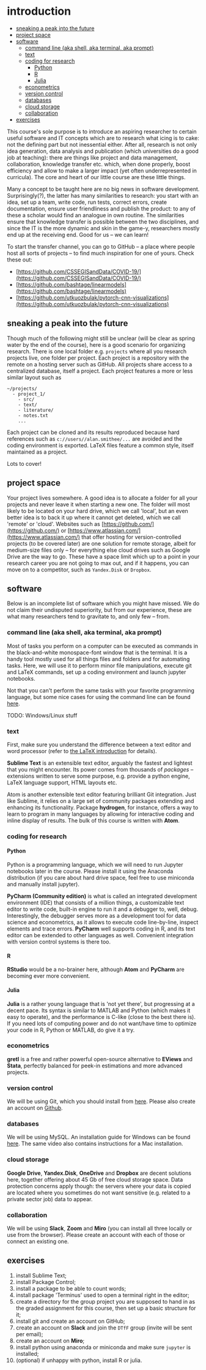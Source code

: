 # introduction

<!-- TOC -->

- [sneaking a peak into the future](#sneaking-a-peak-into-the-future)
- [project space](#project-space)
- [software](#software)
  - [command line (aka shell, aka terminal, aka prompt)](#command-line-aka-shell-aka-terminal-aka-prompt)
  - [text](#text)
  - [coding for research](#coding-for-research)
    - [Python](#python)
    - [R](#r)
    - [Julia](#julia)
  - [econometrics](#econometrics)
  - [version control](#version-control)
  - [databases](#databases)
  - [cloud storage](#cloud-storage)
  - [collaboration](#collaboration)
- [exercises](#exercises)

<!-- /TOC -->

This course's sole purpose is to introduce an aspiring researcher to certain useful software and IT concepts which are to research what icing is to cake: not the defining part but not inessential either. After all, research is not only idea generation, data analysis and publication (which universities do a good job at teaching): there are things like project and data management, collaboration, knowledge transfer etc. which, when done properly, boost efficiency and allow to make a larger impact (yet often underrepresented in curricula). The core and heart of our little course are these little things.

Many a concept to be taught here are no big news in software development. Surprisingly(?), the latter has many similarities to research: you start with an idea, set up a team, write code, run tests, correct errors, create documentation, ensure user friendliness and publish the product: to any of these a scholar would find an analogue in own routine. The similarities ensure that knowledge transfer is possible between the two disciplines, and since the IT is the more dynamic and skin in the game-y, researchers mostly end up at the receiving end. Good for us &ndash; we can learn!

To start the transfer channel, you can go to GitHub &ndash; a place where people host all sorts of projects &ndash; to find much inspiration for one of yours. Check these out:
*   [https://github.com/CSSEGISandData/COVID-19/](https://github.com/CSSEGISandData/COVID-19/)
*   [https://github.com/bashtage/linearmodels](https://github.com/bashtage/linearmodels)
*   [https://github.com/utkuozbulak/pytorch-cnn-visualizations](https://github.com/utkuozbulak/pytorch-cnn-visualizations)


## sneaking a peak into the future
Though much of the following might still be unclear (will be clear as spring water by the end of the course), here is a good scenario for organizing research. There is one local folder e.g. `projects` where all you research projects live, one folder per project. Each project is a repository with the remote on a hosting server such as GitHub. All projects share access to a centralized database, itself a project. Each project features a more or less similar layout such as
```
~/projects/
  - project_1/
    - src/
    - text/
    - literature/
    - notes.txt
    ...
```
Each project can be cloned and its results reproduced because hard references such as `c://users//alan.smithee/...` are avoided and the coding environment is exported. LaTeX files feature a common style, itself maintained as a project.

Lots to cover!

## project space

Your project lives somewhere. A good idea is to allocate a folder for all your projects and never leave it when starting a new one. The folder will most likely to be located on your hard drive, which we call 'local', but an even better idea is to back it up where it cannot get deleted, which we call 'remote' or 'cloud'. Websites such as [https://github.com/](https://github.com/) or [https://www.atlassian.com/](https://www.atlassian.com/) that offer hosting for version-controlled projects (to be covered later) are one solution for remote storage, albeit for medium-size files only &ndash; for everything else cloud drives such as Google Drive are the way to go. These have a space limit which up to a point in your research career you are not going to max out, and if it happens, you can move on to a competitor, such as `Yandex.Disk` or `Dropbox`.

<!-- So, you have allocated place for all your projects somewhere, say, folder `projects`:
```
~/projects/
  - project_1/
  - project_2/
```
For convenience, you could set up an environment variable to reference this folder. [Environment variables](https://superuser.com/questions/284342/what-are-path-and-other-environment-variables-and-how-can-i-set-or-use-them) are shortcuts which would ease transition of your projects to another machine by removing the need to rename all paths in your code. If it is unclear, consider some data import:
```python
path = "c://users/alansmithee/documents/projects/project_1/data/data.csv"
data = import_csv(path)
```
To run on the machine other than that of _alansmithee_ and his namesakes, one would need to reformat the code. Same if the `projects` folder were moved to a different location. Now consider an alternative, with environment variable `RESEARCHPATH` previously set to `c://users/alansmithee/documents/projects`:
```python
path = expand_var("$RESEARCHPATH") + "project_1/data/data.csv"
data = import_csv(path)
```
With `projects` relocated to a different place, it is only one value, namely `$RESEARCHPATH`, that would need to be changed globally for the code to run without problems. -->

## software
Below is an incomplete list of software which you might have missed. We do not claim their undisputed superiority, but from our experience, these are what many researchers tend to gravitate to, and only few &ndash; from.

### command line (aka shell, aka terminal, aka prompt)
Most of tasks you perform on a computer can be executed as commands in the black-and-white monospace-font window that is the terminal. It is a handy tool mostly used for all things files and folders and for automating tasks. Here, we will use it to perform minor file manipulations, execute git and LaTeX commands, set up a coding environment and launch jupyter notebooks.

Not that you can't perform the same tasks with your favorite programming language, but some nice cases for using the command line can be found [here](https://www.nature.com/articles/d41586-021-00263-0).

TODO: Windows/Linux stuff

### text
First, make sure you understand the difference between a text editor and word processor (refer to [the LaTeX introduction](https://github.com/ipozdeev/digital-tools-for-finance/blob/master/writing-with-latex.md#introduction) for details).

**Sublime Text** is an extensible text editor, arguably the fastest and lightest that you might encounter. Its power comes from thousands of _packages_ &ndash; extensions written to serve some purpose, e.g. provide a python engine, LaTeX language support, HTML layouts etc.

Atom is another extensible text editor featuring brilliant Git integration. Just like Sublime, it relies on a large set of community packages extending and enhancing its functionality. Package **hydrogen**, for instance, offers a way to learn to program in many languages by allowing for interactive coding and inline display of results. The bulk of this course is written with **Atom**.

### coding for research
#### Python
Python is a programming language, which we will need to run Jupyter notebooks later in the course. Please install it using the Anaconda distribution (if you care about hard drive space, feel free to use miniconda and manually install jupyter).

**PyCharm (Community edition)** is what is called an integrated development environment (IDE) that consists of a million things, a customizable text editor to write code, built-in engine to run it and a debugger to, well, debug. Interestingly, the debugger serves more as a development tool for data science and econometrics, as it allows to execute code line-by-line, inspect elements and trace errors. **PyCharm** well supports coding in R, and its text editor can be extended to other languages as well. Convenient integration with version control systems is there too.

#### R
**RStudio** would be a no-brainer here, although **Atom** and **PyCharm** are becoming ever more convenient.

#### Julia
**Julia** is a rather young language that is 'not yet there', but progressing at a decent pace. Its syntax is similar to MATLAB and Python (which makes it easy to operate), and the performance is C-like (close to the best there is). If you need lots of computing power and do not want/have time to optimize your code in R, Python or MATLAB, do give it a try.

### econometrics
**gretl** is a free and rather powerful open-source alternative to **EViews** and **Stata**, perfectly balanced for peek-in estimations and more advanced projects.

### version control
We will be using Git, which you should install from [here](https://git-scm.com/downloads). Please also create an account on [Github](https://github.com/).

### databases
We will be using MySQL. An installation guide for Windows can be found [here](https://youtu.be/7S_tz1z_5bA?t=593). The same video also contains instructions for a Mac installation.

### cloud storage
**Google Drive**, **Yandex.Disk**, **OneDrive** and **Dropbox** are decent solutions here, together offering about 45 Gb of free cloud storage space. Data protection concerns apply though: the servers where your data is copied are located where you sometimes do not want sensitive (e.g. related to a private sector job) data to appear.

### collaboration
We will be using **Slack**, **Zoom** and **Miro** (you can install all three locally or use from the browser). Please create an account with each of those or connect an existing one.

## exercises
1.  install Sublime Text;
2.  install Package Control;
3.  install a package to be able to count words;
4.  install package 'Terminus' used to open a terminal right in the editor;
4.  create a directory for the group project you are supposed to hand in as the graded assignment for this course, then set up a basic structure for it;
6.  install git and create an account on GitHub;
6.  create an account on **Slack** and join the `DTfF` group (invite will be sent per email);
7.  create an account on **Miro**;
8.  install python using anaconda or miniconda and make sure `jupyter` is installed;
9.  (optional) if unhappy with python, install R or julia.
